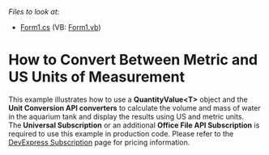<!-- default file list -->
*Files to look at*:

* [Form1.cs](./CS/AquariumTest/Form1.cs) (VB: [Form1.vb](./VB/AquariumTest/Form1.vb))
<!-- default file list end -->
# How to Convert Between Metric and US Units of Measurement


<p>This example illustrates how to use a <strong>QuantityValue<</strong><strong>T</strong><strong>></strong> object and the <strong>Unit Conversion API converter</strong><strong>s</strong> to calculate the volume and mass of water in the aquarium tank and display the results using US and metric units.<br>The<strong> Universal Subscription</strong> or an additional <strong>Office File API Subscription</strong> is required to use this example in production code. Please refer to the <a href="https://www.devexpress.com/Buy/NET/">DevExpress Subscription</a> page for pricing information.</p>
